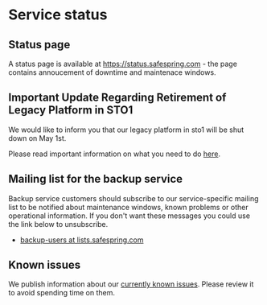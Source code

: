 # Service status

## Status page

A status page is available at https://status.safespring.com - the page contains
annoucement of downtime and maintenace windows.

## Important Update Regarding Retirement of Legacy Platform in STO1
We would like to inform you that our legacy platform in sto1 will be shut down on May 1st.

Please read important information on what you need to do [here](https://www.safespring.com/blogg/2023/2023-01-updates-to-legacy-platform/).

## Mailing list for the backup service

Backup service customers should subscribe to our service-specific mailing list
to be notified about maintenance windows, known problems or other operational
information. If you don't want these messages you could use the link below to
unsubscribe.

* [backup-users at lists.safespring.com][backup-users]

[backup-users]: https://lists.safespring.com/mailman/listinfo/backup-users

## Known issues

We publish information about our [currently known issues][ki]. Please review it
to avoid spending time on them.

[ki]:known_issues/

